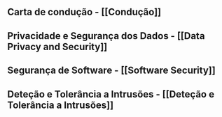 
## Carta de condução - [[Condução]] 

## Privacidade e Segurança dos Dados - [[Data Privacy and Security]]

## Segurança de Software - [[Software Security]]

## Deteção e Tolerância a Intrusões - [[Deteção e Tolerância a Intrusões]]